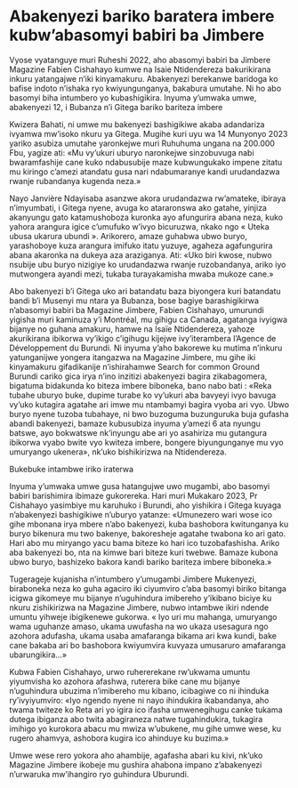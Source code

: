 # Abakenyezi bariko baratera imbere kubw’abasomyi babiri ba Jimbere

Vyose vyatanguye muri Ruheshi 2022, aho abasomyi babiri ba Jimbere Magazine Fabien Cishahayo kumwe na Isaie Ntidendereza bakurikirana inkuru yatangajwe n’iki kinyamakuru. Abakenyezi berekanwe baridoga ko bafise indoto n’ishaka ryo kwiyungunganya, bakabura umutahe. Ni ho abo basomyi biha intumbero yo kubashigikira. Inyuma y’umwaka umwe, abakenyezi 12, i Bubanza n’i Gitega bariko bariteza imbere

Kwizera Bahati, ni umwe mu bakenyezi bashigikiwe akaba adandariza ivyamwa mw’isoko nkuru ya Gitega. Mugihe kuri uyu wa 14 Munyonyo 2023 yariko asubiza umutahe yaronkejwe muri Ruhuhuma ungana na 200.000 Fbu, yagize ati: «Mu vy’ukuri uburyo naronkejwe sinzobuvuga nabi bwaramfashije cane kuko ndabusubije maze kubwungukako impene zitatu mu kiringo c’amezi atandatu gusa nari ndabumaranye kandi urudandazwa rwanje rubandanya kugenda neza.»

Nayo Janvière Ndayisaba asanzwe akora urudandazwa rw’amateke, ibiraya n’imyumbati, i Gitega nyene, avuga ko atararonswa ako gatahe, yinjiza akanyungu gato katamushoboza kuronka ayo afungurira abana neza, kuko yahora arangura igice c’umufuko w’ivyo bicuruzwa, nkako ngo « Uteka ubusa ukarura ubundi ». Arikorero, amaze guhabwa ubwo buryo, yarashoboye kuza arangura imifuko itatu yuzuye, agaheza agafungurira abana akaronka na dukeya aza araziganya. Ati: «Uko biri kwose, nubwo nsubije ubu buryo nizigiye ko urudandazwa rwanje ruzobandanya, ariko iyo mutwongera ayandi mezi, tukaba turayakamisha mwaba mukoze cane.»

Abo bakenyezi b’i Gitega uko ari batandatu baza biyongera kuri batandatu bandi b’i Musenyi mu ntara ya Bubanza, bose bagiye barashigikirwa n’abasomyi babiri ba Magazine Jimbere, Fabien Cishahayo, umurundi yigisha muri kaminuza y’i Montréal, mu gihigu ca Canada, agatanga ivyigwa bijanye no guhana amakuru, hamwe na Isaïe Ntidendereza, yahoze akurikirana ibikorwa vy’ikigo c’igihugu kijejwe ivy’iterambera l’Agence de Développement du Burundi.
Ni inyuma y’aho bakorewe ku mutima n’inkuru yatunganijwe yongera itangazwa na Magazine Jimbere, mu gihe iki kinyamakuru gifadikanije n’ishirahamwe Search for common Ground Burundi cariko gica irya n’ino inzitizi abakenyezi bagira zikabagomera, bigatuma bidakunda ko biteza imbere biboneka, bano nabo bati : «Reka tubahe uburyo buke, dupime turabe ko vy’ukuri aba bavyeyi ivyo bavuga vy’uko kutagira agatahe ari imwe mu ntambamyi bagira vyoba ari vyo. Ubwo buryo nyene tuzoba tubahaye, ni bwo buzoguma buzunguruka buja gufasha abandi bakenyezi, bamaze kubusubiza inyuma y’amezi 6 ata nyungu batswe, ayo bokwatswe nk’inyungu abe ari yo asahiriza mu gutangura ibikorwa vyabo bwite vyo kwiteza imbere, bongere biyungunganye mu vyo umuryango ukenera», nk’uko bishikirizwa na Ntidendereza.

Bukebuke intambwe iriko iraterwa

Inyuma y’umwaka umwe gusa hatangujwe uwo mugambi, abo basomyi babiri barishimira ibimaze gukorereka. Hari muri Mukakaro 2023, Pr Cishahayo yasimbiye mu karuhuko i Burundi, aho yishikira i Gitega kuyaga n’abakenyezi bashigikiwe n’uburyo yatanze: «Umunezero wari wose ico gihe mbonana irya mbere n’abo bakenyezi, kuba bashobora kwitunganya ku buryo bikenura mu two bakenye, bakoresheje agatahe twabona ko ari gato. Hari abo mu miryango yacu bama biteze ko hari ico tuzobafashisha. Ariko aba bakenyezi bo, nta na kimwe bari biteze kuri twebwe. Bamaze kubona ubwo buryo, bashizeko bakora kandi bariko bariteza imbere biboneka.»

Tugerageje kujanisha n’intumbero y’umugambi Jimbere Mukenyezi, biraboneka neza ko guha agaciro iki ciyumviro c’aba basomyi biriko bitanga icigwa gikomeye mu bijanye n’uguhindura imibereho y’ikibano biciye ku nkuru zishikirizwa na Magazine Jimbere, nubwo intambwe ikiri ndende umuntu yihweje ibigikenewe gukorwa. « Iyo uri mu mahanga, umuryango wama uguhanze amaso, ukama uwufasha na wo ukaza usesagura ngo azohora adufasha, ukama usaba amafaranga bikama ari kwa kundi, bake cane bakaba ari bo bashobora kwiyumvira kuvyaza umusaruro amafaranga ubarungikira…»

Kubwa Fabien Cishahayo, urwo ruhererekane rw’ukwama umuntu yiyumvisha ko azohora afashwa, ruterera bike cane mu bijanye n’uguhindura ubuzima n’imibereho mu kibano, icibagiwe co ni ihinduka ry’ivyiyumviro: «Iyo ngendo nyene ni nayo ihindukira ikabandanya, aho twama twiteze ko Reta ari yo igira ico ifasha umwenegihugu canke tukama dutega ibiganza abo twita abagiraneza natwe tugahindukira, tukagira imihigo yo kurokora abacu mu mwiza w’ubukene, mu gihe umwe wese, ku rugero ahamvya, ashobora kugira ico ahinduye ku buzima.»

Umwe wese rero yokora aho ahambije, agafasha abari ku kivi, nk’uko Magazine Jimbere ikobeje mu gushira ahabona impano z’abakenyezi n’urwaruka mw’ihangiro ryo guhindura Uburundi.